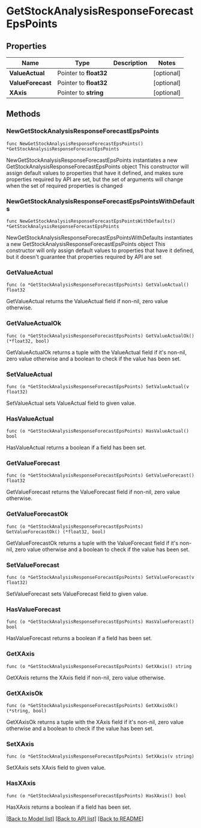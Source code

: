 # GetStockAnalysisResponseForecastEpsPoints

## Properties

Name | Type | Description | Notes
------------ | ------------- | ------------- | -------------
**ValueActual** | Pointer to **float32** |  | [optional] 
**ValueForecast** | Pointer to **float32** |  | [optional] 
**XAxis** | Pointer to **string** |  | [optional] 

## Methods

### NewGetStockAnalysisResponseForecastEpsPoints

`func NewGetStockAnalysisResponseForecastEpsPoints() *GetStockAnalysisResponseForecastEpsPoints`

NewGetStockAnalysisResponseForecastEpsPoints instantiates a new GetStockAnalysisResponseForecastEpsPoints object
This constructor will assign default values to properties that have it defined,
and makes sure properties required by API are set, but the set of arguments
will change when the set of required properties is changed

### NewGetStockAnalysisResponseForecastEpsPointsWithDefaults

`func NewGetStockAnalysisResponseForecastEpsPointsWithDefaults() *GetStockAnalysisResponseForecastEpsPoints`

NewGetStockAnalysisResponseForecastEpsPointsWithDefaults instantiates a new GetStockAnalysisResponseForecastEpsPoints object
This constructor will only assign default values to properties that have it defined,
but it doesn't guarantee that properties required by API are set

### GetValueActual

`func (o *GetStockAnalysisResponseForecastEpsPoints) GetValueActual() float32`

GetValueActual returns the ValueActual field if non-nil, zero value otherwise.

### GetValueActualOk

`func (o *GetStockAnalysisResponseForecastEpsPoints) GetValueActualOk() (*float32, bool)`

GetValueActualOk returns a tuple with the ValueActual field if it's non-nil, zero value otherwise
and a boolean to check if the value has been set.

### SetValueActual

`func (o *GetStockAnalysisResponseForecastEpsPoints) SetValueActual(v float32)`

SetValueActual sets ValueActual field to given value.

### HasValueActual

`func (o *GetStockAnalysisResponseForecastEpsPoints) HasValueActual() bool`

HasValueActual returns a boolean if a field has been set.

### GetValueForecast

`func (o *GetStockAnalysisResponseForecastEpsPoints) GetValueForecast() float32`

GetValueForecast returns the ValueForecast field if non-nil, zero value otherwise.

### GetValueForecastOk

`func (o *GetStockAnalysisResponseForecastEpsPoints) GetValueForecastOk() (*float32, bool)`

GetValueForecastOk returns a tuple with the ValueForecast field if it's non-nil, zero value otherwise
and a boolean to check if the value has been set.

### SetValueForecast

`func (o *GetStockAnalysisResponseForecastEpsPoints) SetValueForecast(v float32)`

SetValueForecast sets ValueForecast field to given value.

### HasValueForecast

`func (o *GetStockAnalysisResponseForecastEpsPoints) HasValueForecast() bool`

HasValueForecast returns a boolean if a field has been set.

### GetXAxis

`func (o *GetStockAnalysisResponseForecastEpsPoints) GetXAxis() string`

GetXAxis returns the XAxis field if non-nil, zero value otherwise.

### GetXAxisOk

`func (o *GetStockAnalysisResponseForecastEpsPoints) GetXAxisOk() (*string, bool)`

GetXAxisOk returns a tuple with the XAxis field if it's non-nil, zero value otherwise
and a boolean to check if the value has been set.

### SetXAxis

`func (o *GetStockAnalysisResponseForecastEpsPoints) SetXAxis(v string)`

SetXAxis sets XAxis field to given value.

### HasXAxis

`func (o *GetStockAnalysisResponseForecastEpsPoints) HasXAxis() bool`

HasXAxis returns a boolean if a field has been set.


[[Back to Model list]](../README.md#documentation-for-models) [[Back to API list]](../README.md#documentation-for-api-endpoints) [[Back to README]](../README.md)


